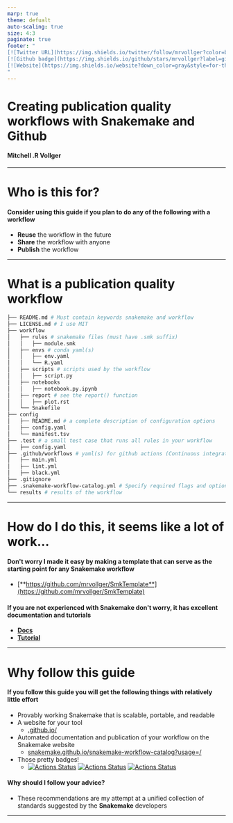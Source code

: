 ```yaml
---
marp: true
theme: defualt
auto-scaling: true   
size: 4:3
paginate: true
footer: "
[![Twitter URL](https://img.shields.io/twitter/follow/mrvollger?color=blue&label=twitter&style=for-the-badge)](https://twitter.com/mrvollger)
[![Github badge](https://img.shields.io/github/stars/mrvollger?label=github&style=for-the-badge)](https://github.com/mrvollger)
[![Website](https://img.shields.io/website?down_color=gray&style=for-the-badge&up_color=blue&url=https%3A%2F%2Fmrvollger.github.io%2F)](https://mrvollger.github.io)
"
---
```


<style >section { font-size: 22px; }</style>
<style>
footer {
    height: 10px;
}
footer img {
    height: 20px;
    float: center;
 }
</style>

# Creating publication quality workflows with **Snakemake** and **Github**

#### Mitchell .R Vollger

---

# **Who** is this for?

#### Consider using this guide if you plan to do any of the following with a workflow

- **Reuse** the workflow in the future
- **Share** the workflow with anyone
- **Publish** the workflow

---

# **What** is a publication quality workflow

```bash
├── README.md # Must contain keywords snakemake and workflow
├── LICENSE.md # I use MIT
├── workflow
│   ├── rules # snakemake files (must have .smk suffix)
│   │   ├── module.smk
│   ├── envs # conda yaml(s)
│   │   ├── env.yaml
│   │   └── R.yaml
│   ├── scripts # scripts used by the workflow
│   │   ├── script.py
│   ├── notebooks
│   │   ├── notebook.py.ipynb
│   ├── report # see the report() function
│   │   ├── plot.rst
│   └── Snakefile
├── config
│   ├── README.md # a complete description of configuration options
│   ├── config.yaml
│   └── manifest.tsv
├── .test # a small test case that runs all rules in your workflow
│   ├── config.yaml
├── .github/workflows # yaml(s) for github actions (Continuous integration)
│   ├── main.yml
│   ├── lint.yml
│   ├── black.yml
├── .gitignore
├── .snakemake-workflow-catalog.yml # Specify required flags and options
└── results # results of the workflow
```

---

# **How** do I do this, it seems like a lot of work...

#### Don't worry I made it easy by making a template that can serve as the starting point for any Snakemake workflow

- [**https://github.com/mrvollger/SmkTemplate**](https://github.com/mrvollger/SmkTemplate)

#### If you are not experienced with **Snakemake** don't worry, it has excellent documentation and tutorials

- [**Docs**](https://snakemake.readthedocs.io/en/stable/)
- [**Tutorial**](https://snakemake.readthedocs.io/en/stable/tutorial/tutorial.html)

---

# **Why** follow this guide

#### If you follow this guide you will get the following things with relatively little effort

- Provably working Snakemake that is scalable, portable, and readable
- A website for your tool
  - [<user>.github.io/<workflow>](https://mrvollger.github.io/SmkTemplate/)
- Automated documentation and publication of your workflow on the Snakemake website
  - [snakemake.github.io/snakemake-workflow-catalog?usage=<user>/<workflow>](https://snakemake.github.io/snakemake-workflow-catalog?usage=mrvollger/SmkTemplate)
- Those pretty badges!
  - [![Actions Status](https://github.com/mrvollger/SmkTemplate/workflows/CI/badge.svg)](https://github.com/mrvollger/SmkTemplate/actions) [![Actions Status](https://github.com/mrvollger/SmkTemplate/workflows/Linting/badge.svg)](https://github.com/mrvollger/SmkTemplate/actions) [![Actions Status](https://github.com/mrvollger/SmkTemplate/workflows/black/badge.svg)](https://github.com/mrvollger/SmkTemplate/actions)

#### **Why** should I follow your advice?

- These recommendations are my attempt at a unified collection of standards suggested by the **Snakemake** developers

---
